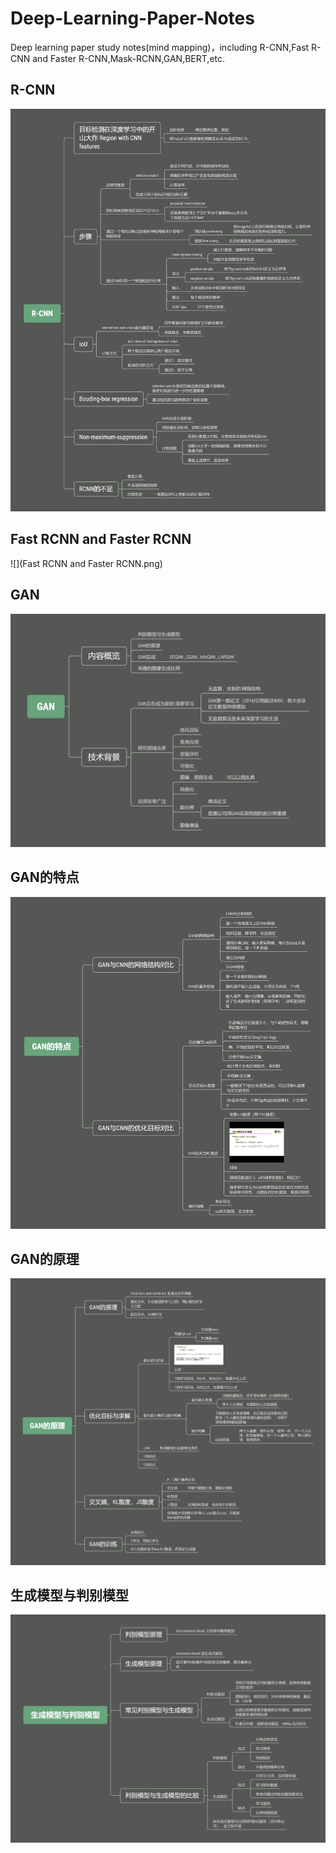 # Deep-Learning-Paper-Notes
Deep learning paper study notes(mind mapping)，including R-CNN,Fast R-CNN and Faster R-CNN,Mask-RCNN,GAN,BERT,etc.
## R-CNN
![](R-CNN.png)
## Fast RCNN and Faster RCNN
![](Fast RCNN and Faster RCNN.png)
## GAN
![](GAN.png)
## GAN的特点
![](GAN的特点.png)
## GAN的原理
![](GAN的原理.png)
## 生成模型与判别模型
![](生成模型与判别模型.png)
